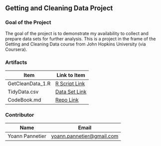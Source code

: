 ## Getting and Cleaning Data Project


### Goal of the Project
The goal of the project is to demonstrate my availability to collect and prepare data sets for further analysis. This is a project in the frame of the Getting and Cleaning Data course from John Hopkins University (via Coursera).

### Artifacts

Item | Link to Item
--- | ---
GetCleanData_1.R |  [R Script Link](***** "run_analysis.R")
TidyData.csv |  [Data Set Link](****** "tidyData.txt")
CodeBook.md |  [Repo Link](****** "CodeBook.md")

### Contributor

Name | Email
 --- | ---
Yoann Pannetier |  <yoann.pannetier@gmail.com>
